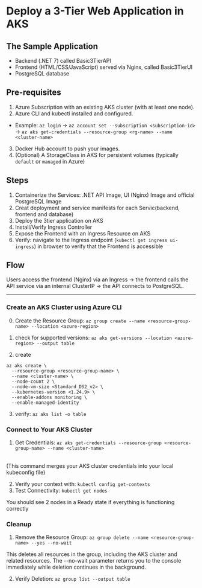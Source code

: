# Deploy a 3-Tier Web Application in AKS

## The Sample Application
- Backend (.NET 7) called Basic3TierAPI
- Frontend (HTML/CSS/JavaScript) served via Nginx, called Basic3TierUI
- PostgreSQL database

## Pre-requisites
1. Azure Subscription with an existing AKS cluster (with at least one node).
2. Azure CLI and kubectl installed and configured.
- Example: ```az login``` → ```az account set --subscription <subscription-id>``` → ```az aks get-credentials --resource-group <rg-name> --name <cluster-name>```
3. Docker Hub account to push your images.
4. (Optional) A StorageClass in AKS for persistent volumes (typically ```default``` or ```managed``` in Azure)

## Steps
1. Containerize the Services: .NET API Image, UI (Nginx) Image and official PostgreSQL Image
2. Creat deployment and service manifests for each Servic(backend, frontend and database) 
3. Deploy the 3tier application on AKS
4. Install/Verify Ingress Controller
5. Expose the Frontend with an Ingress Resource on AKS 
6. Verify: navigate to the Ingress endpoint (```kubectl get ingress ui-ingress```) in browser to verify that the Frontend is accessible

## Flow
Users access the frontend (Nginx) via an Ingress → the frontend calls the API service via an internal ClusterIP → the API connects to PostgreSQL.

---

### Create an AKS Cluster using Azure CLI
0. Create the Resource Group:
```az group create --name <resource-group-name> --location <azure-region>```

1. check for supported versions:
```az aks get-versions --location <azure-region> --output table```

2. create
```
az aks create \
  --resource-group <resource-group-name> \
  --name <cluster-name> \
  --node-count 2 \
  --node-vm-size <Standard_DS2_v2> \
  --kubernetes-version <1.24.9> \
  --enable-addons monitoring \
  --enable-managed-identity
```
3. verify:
```az aks list -o table```

### Connect to Your AKS Cluster
1. Get Credentials:
```az aks get-credentials --resource-group <resource-group-name> --name <cluster-name> ```
</br>
(This command merges your AKS cluster credentials into your local kubeconfig file)

2. Verify your context with:
```kubectl config get-contexts```
3. Test Connectivity:
```kubectl get nodes```

You should see 2 nodes in a Ready state if everything is functioning correctly
### Cleanup
1. Remove the Resource Group:
```az group delete --name <resource-group-name> --yes --no-wait```

This deletes all resources in the group, including the AKS cluster and related resources.
The --no-wait parameter returns you to the console immediately while deletion continues in the background.

2. Verify Deletion:
```az group list --output table```








